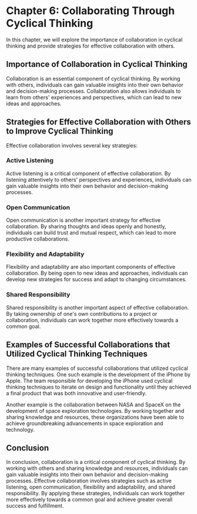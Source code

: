 Chapter 6: Collaborating Through Cyclical Thinking
==================================================

In this chapter, we will explore the importance of collaboration in cyclical thinking and provide strategies for effective collaboration with others.

Importance of Collaboration in Cyclical Thinking
------------------------------------------------

Collaboration is an essential component of cyclical thinking. By working with others, individuals can gain valuable insights into their own behavior and decision-making processes. Collaboration also allows individuals to learn from others' experiences and perspectives, which can lead to new ideas and approaches.

Strategies for Effective Collaboration with Others to Improve Cyclical Thinking
-------------------------------------------------------------------------------

Effective collaboration involves several key strategies:

### Active Listening

Active listening is a critical component of effective collaboration. By listening attentively to others' perspectives and experiences, individuals can gain valuable insights into their own behavior and decision-making processes.

### Open Communication

Open communication is another important strategy for effective collaboration. By sharing thoughts and ideas openly and honestly, individuals can build trust and mutual respect, which can lead to more productive collaborations.

### Flexibility and Adaptability

Flexibility and adaptability are also important components of effective collaboration. By being open to new ideas and approaches, individuals can develop new strategies for success and adapt to changing circumstances.

### Shared Responsibility

Shared responsibility is another important aspect of effective collaboration. By taking ownership of one's own contributions to a project or collaboration, individuals can work together more effectively towards a common goal.

Examples of Successful Collaborations that Utilized Cyclical Thinking Techniques
--------------------------------------------------------------------------------

There are many examples of successful collaborations that utilized cyclical thinking techniques. One such example is the development of the iPhone by Apple. The team responsible for developing the iPhone used cyclical thinking techniques to iterate on design and functionality until they achieved a final product that was both innovative and user-friendly.

Another example is the collaboration between NASA and SpaceX on the development of space exploration technologies. By working together and sharing knowledge and resources, these organizations have been able to achieve groundbreaking advancements in space exploration and technology.

Conclusion
----------

In conclusion, collaboration is a critical component of cyclical thinking. By working with others and sharing knowledge and resources, individuals can gain valuable insights into their own behavior and decision-making processes. Effective collaboration involves strategies such as active listening, open communication, flexibility and adaptability, and shared responsibility. By applying these strategies, individuals can work together more effectively towards a common goal and achieve greater overall success and fulfillment.
